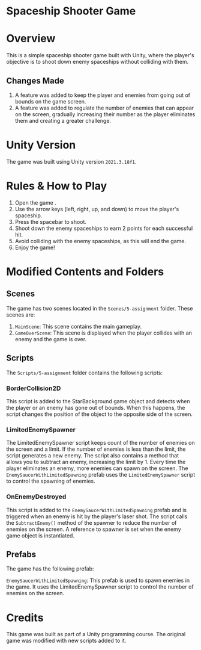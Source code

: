 # Spaceship Shooter Game

# Overview

This is a simple spaceship shooter game built with Unity, where the player's objective is to shoot down enemy spaceships without colliding with them.

## Changes Made

1. A feature was added to keep the player and enemies from going out of bounds on the game screen.
2. A feature was added to regulate the number of enemies that can appear on the screen, gradually increasing their number as the player eliminates them and creating a greater challenge.

# Unity Version

The game was built using Unity version `2021.3.18f1`.

# Rules & How to Play

1. Open the game <link>.
2. Use the arrow keys (left, right, up, and down) to move the player's spaceship.
3. Press the spacebar to shoot.
4. Shoot down the enemy spaceships to earn 2 points for each successful hit.
5. Avoid colliding with the enemy spaceships, as this will end the game.
6. Enjoy the game!

# Modified Contents and Folders

## Scenes

The game has two scenes located in the `Scenes/5-assignment` folder. These scenes are:

1. `MainScene`: This scene contains the main gameplay.
2. `GameOverScene`: This scene is displayed when the player collides with an enemy and the game is over.

## Scripts

The `Scripts/5-assignment` folder contains the following scripts:

### BorderCollision2D

This script is added to the StarBackground game object and detects when the player or an enemy has gone out of bounds. When this happens, the script changes the position of the object to the opposite side of the screen.

### LimitedEnemySpawner

The LimitedEnemySpawner script keeps count of the number of enemies on the screen and a limit. If the number of enemies is less than the limit, the script generates a new enemy. The script also contains a method that allows you to subtract an enemy, increasing the limit by 1. Every time the player eliminates an enemy, more enemies can spawn on the screen.
The `EnemySaucerWithLimitedSpawning` prefab uses the `LimitedEnemySpawner` script to control the spawning of enemies.

### OnEnemyDestroyed

This script is added to the `EnemySaucerWithLimitedSpawning` prefab and is triggered when an enemy is hit by the player's laser shot. The script calls the `SubtractEnemy()` method of the spawner to reduce the number of enemies on the screen. A reference to spawner is set when the enemy game object is instantiated.

## Prefabs

The game has the following prefab:

`EnemySaucerWithLimitedSpawning`: This prefab is used to spawn enemies in the game. It uses the LimitedEnemySpawner script to control the number of enemies on the screen.

# Credits

This game was built as part of a Unity programming course. The original game was modified with new scripts added to it.
